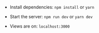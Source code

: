 - Install dependencies: `npm install` or `yarn`

- Start the server: `npm run dev` or `yarn dev`

- Views are on: `localhost:3000`

